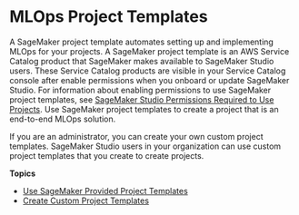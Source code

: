 # MLOps Project Templates<a name="sagemaker-projects-templates"></a>

A SageMaker project template automates setting up and implementing MLOps for your projects\. A SageMaker project template is an AWS Service Catalog product that SageMaker makes available to SageMaker Studio users\. These Service Catalog products are visible in your Service Catalog console after enable permissions when you onboard or update SageMaker Studio\. For information about enabling permissions to use SageMaker project templates, see [SageMaker Studio Permissions Required to Use Projects](sagemaker-projects-studio-updates.md)\. Use SageMaker project templates to create a project that is an end\-to\-end MLOps solution\.

If you are an administrator, you can create your own custom project templates\. SageMaker Studio users in your organization can use custom project templates that you create to create projects\.

**Topics**
+ [Use SageMaker Provided Project Templates](sagemaker-projects-templates-sm.md)
+ [Create Custom Project Templates](sagemaker-projects-templates-custom.md)